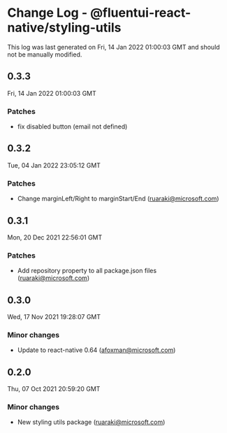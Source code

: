 # Change Log - @fluentui-react-native/styling-utils

This log was last generated on Fri, 14 Jan 2022 01:00:03 GMT and should not be manually modified.

<!-- Start content -->

## 0.3.3

Fri, 14 Jan 2022 01:00:03 GMT

### Patches

- fix disabled button (email not defined)

## 0.3.2

Tue, 04 Jan 2022 23:05:12 GMT

### Patches

- Change marginLeft/Right to marginStart/End (ruaraki@microsoft.com)

## 0.3.1

Mon, 20 Dec 2021 22:56:01 GMT

### Patches

- Add repository property to all package.json files (ruaraki@microsoft.com)

## 0.3.0

Wed, 17 Nov 2021 19:28:07 GMT

### Minor changes

- Update to react-native 0.64 (afoxman@microsoft.com)

## 0.2.0

Thu, 07 Oct 2021 20:59:20 GMT

### Minor changes

- New styling utils package (ruaraki@microsoft.com)
